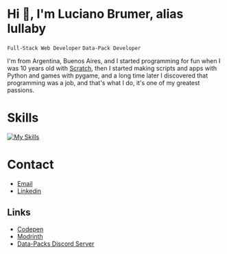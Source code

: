 
# Hi 👋, I'm Luciano Brumer, alias lullaby
`Full-Stack Web Developer`
`Data-Pack Developer`

I'm from Argentina, Buenos Aires, and I started programming for fun when I was 10 years old with [Scratch]([https://codepen.io/lucianobrumer](https://www.scratchjr.org/)), then I started making scripts and apps with Python and games with pygame, and a long time later I discovered that programming was a job, and that's what I do, it's one of my greatest passions.

# Skills
[![My Skills](https://skillicons.dev/icons?i=js,html,css,nodejs,express,prisma,react,svelte,astro,tailwind,golang,php,java,cs,python,fastapi,django,flask,mysql,postgresql,mongodb,git,docker,postman)](https://skillicons.dev)

# Contact
- [Email](mailto:lucianobrumer5@gmail.com)
- [Linkedin](https://linkedin.com/in/luciano-brumer/)

## Links
- [Codepen](https://codepen.io/lucianobrumer)
- [Modrinth](https://modrinth.com/user/lullaby)
- [Data-Packs Discord Server](https://discord.gg/CbbDyYe8)
